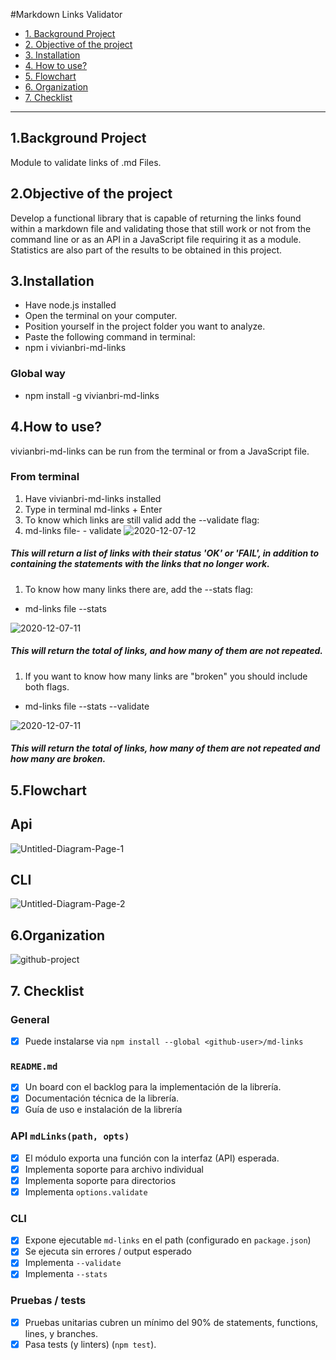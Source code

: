 #Markdown Links Validator

- [1. Background Project](#1-background-project)
- [2. Objective of the project](#2-objetive-of-the-project)
- [3. Installation](#3-installation)
- [4. How to use?](#4-how-to-use)
- [5. Flowchart](#5-flowchart)
- [6. Organization](#6-organization)
- [7. Checklist](#8-checklist)

---

## 1.Background Project

Module to validate links of .md Files.

## 2.Objective of the project

Develop a functional library that is capable of returning the links found within a markdown file and validating those that still work or not from the command line or as an API in a JavaScript file requiring it as a module. Statistics are also part of the results to be obtained in this project.

## 3.Installation

- Have node.js installed
- Open the terminal on your computer.
- Position yourself in the project folder you want to analyze.
- Paste the following command in terminal:
- npm i vivianbri-md-links

### Global way

- npm install -g vivianbri-md-links

## 4.How to use?

vivianbri-md-links can be run from the terminal or from a JavaScript file.

### From terminal

1. Have vivianbri-md-links installed
2. Type in terminal md-links + Enter
3. To know which links are still valid add the --validate flag:
4. md-links file- - validate
   <img src="https://i.ibb.co/kMFMMvs/2020-12-07-12.png" alt="2020-12-07-12" border="0">

##### This will return a list of links with their status 'OK' or 'FAIL', in addition to containing the statements with the links that no longer work.

1. To know how many links there are, add the --stats flag:

- md-links file --stats

<img src="https://i.ibb.co/Ky7VydZ/2020-12-07-11.png" alt="2020-12-07-11" border="0">

##### This will return the total of links, and how many of them are not repeated.

1. If you want to know how many links are "broken" you should include both flags.

- md-links file --stats --validate

<img src="https://i.ibb.co/Ky7VydZ/2020-12-07-11.png" alt="2020-12-07-11" border="0">

##### This will return the total of links, how many of them are not repeated and how many are broken.

## 5.Flowchart

## Api

<img src="https://i.ibb.co/x3HYccp/Untitled-Diagram-Page-1.png" alt="Untitled-Diagram-Page-1" border="0">

## CLI

<img src="https://i.ibb.co/t3JYy0M/Untitled-Diagram-Page-2.png" alt="Untitled-Diagram-Page-2" border="0">

## 6.Organization

<img src="https://i.ibb.co/rvnxCWK/github-project.png" alt="github-project" border="0">

## 7. Checklist

### General

- [x] Puede instalarse via `npm install --global <github-user>/md-links`

### `README.md`

- [x] Un board con el backlog para la implementación de la librería.
- [x] Documentación técnica de la librería.
- [x] Guía de uso e instalación de la librería

### API `mdLinks(path, opts)`

- [x] El módulo exporta una función con la interfaz (API) esperada.
- [x] Implementa soporte para archivo individual
- [x] Implementa soporte para directorios
- [x] Implementa `options.validate`

### CLI

- [x] Expone ejecutable `md-links` en el path (configurado en `package.json`)
- [x] Se ejecuta sin errores / output esperado
- [x] Implementa `--validate`
- [x] Implementa `--stats`

### Pruebas / tests

- [x] Pruebas unitarias cubren un mínimo del 90% de statements, functions,
      lines, y branches.
- [x] Pasa tests (y linters) (`npm test`).
